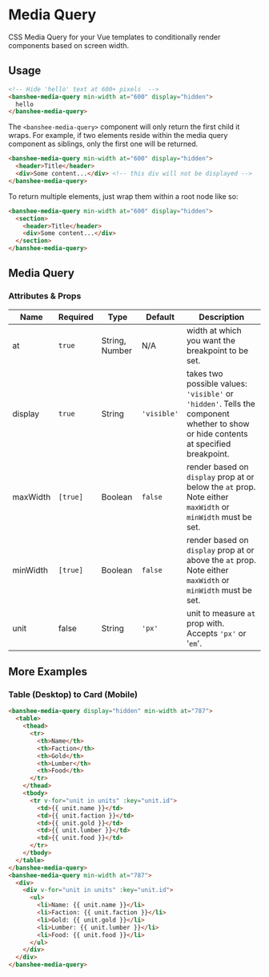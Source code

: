 # Media Query

CSS Media Query for your Vue templates to conditionally render components based on screen width.

## Usage

```html
<!-- Hide 'hello' text at 600+ pixels  -->
<banshee-media-query min-width at="600" display="hidden">
  hello
</banshee-media-query>
```

The `<banshee-media-query>` component will only return the first child it wraps. For example, if two elements reside within the media query component as siblings, only the first one will be returned.

```html
<banshee-media-query min-width at="600" display="hidden">
  <header>Title</header>
  <div>Some content...</div> <!-- this div will not be displayed -->
</banshee-media-query>
```

To return multiple elements, just wrap them within a root node like so:

```html
<banshee-media-query min-width at="600" display="hidden">
  <section>
    <header>Title</header>
    <div>Some content...</div>
  </section>
</banshee-media-query>
```

## Media Query

### Attributes & Props

| Name | Required | Type | Default | Description |
| ---  | ---      | ---  | ---     | ---         |
| at   | `true`     | String, Number | N/A | width at which you want the breakpoint to be set. |
| display | `true`  | String | `'visible'` | takes two possible values: `'visible'` or `'hidden'`. Tells the component whether to show or hide contents at specified breakpoint. |
| maxWidth | `[true]` | Boolean | `false` | render based on `display` prop at or below the `at` prop. Note either `maxWidth` or `minWidth` must be set. |
| minWidth | `[true]` | Boolean | `false` | render based on `display` prop at or above the `at` prop. Note either `maxWidth` or `minWidth` must be set. |
| unit | false | String | `'px'` | unit to measure `at` prop with. Accepts `'px'` or '`em`'. |

## More Examples

### Table (Desktop) to Card (Mobile)

```html
<banshee-media-query display="hidden" min-width at="787">
  <table>
    <thead>
      <tr>
        <th>Name</th>
        <th>Faction</th>
        <th>Gold</th>
        <th>Lumber</th>
        <th>Food</th>
      </tr>
    </thead>
    <tbody>
      <tr v-for="unit in units" :key="unit.id">
        <td>{{ unit.name }}</td>
        <td>{{ unit.faction }}</td>
        <td>{{ unit.gold }}</td>
        <td>{{ unit.lumber }}</td>
        <td>{{ unit.food }}</td>
      </tr>
    </tbody>
  </table>
</banshee-media-query>
<banshee-media-query min-width at="787">
  <div>
    <div v-for="unit in units" :key="unit.id">
      <ul>
        <li>Name: {{ unit.name }}</li>
        <li>Faction: {{ unit.faction }}</li>
        <li>Gold: {{ unit.gold }}</li>
        <li>Lumber: {{ unit.lumber }}</li>
        <li>Food: {{ unit.food }}</li>
      </ul>
    </div>
  </div>
</banshee-media-query>
```